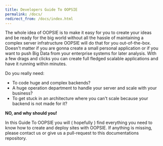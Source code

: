 ```yaml
---
title: Developers Guide To OOPSIE
permalink: /docs/
redirect_from: /docs/index.html
---
```


The whole idea of OOPSIE is to make it easy for you to create your ideas and be ready for the big world without all the hassle of maintaining a complex server infratructure OOPSIE will do that for you out-of-the-box. Doesn't matter if you are gonna create a small personal application or if you want to push Big Data from your enterprise systems for later analysis. With a few drags and clicks you can create full fledged scalable applications and have it running within minutes.

Do you really need:
 - To code huge and complex backends? 
 - A huge operation department to handle your server and scale with your business? 
 - To get stuck in an architecture where you can't scale because your backend is not made for it?

 **NO, and why should you!**

 In this Guide To OOPSIE you will ( hopefully ) find everything you need to know how to create and deploy sites with OOPSIE. If anything is missing, please contact us or give us a pull-request to this documentations repository.